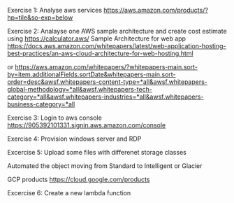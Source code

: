 Exercise 1: Analyse aws services
https://aws.amazon.com/products/?hp=tile&so-exp=below

Exercise 2:
Analayse one AWS sample architecture and create cost estimate using https://calculator.aws/
Sample Architecture for web app 
https://docs.aws.amazon.com/whitepapers/latest/web-application-hosting-best-practices/an-aws-cloud-architecture-for-web-hosting.html

or 
https://aws.amazon.com/whitepapers/?whitepapers-main.sort-by=item.additionalFields.sortDate&whitepapers-main.sort-order=desc&awsf.whitepapers-content-type=*all&awsf.whitepapers-global-methodology=*all&awsf.whitepapers-tech-category=*all&awsf.whitepapers-industries=*all&awsf.whitepapers-business-category=*all

Exercise 3:
Login to aws console
https://905392101331.signin.aws.amazon.com/console

Exercise 4:
Provision windows server and RDP

Excercise 5:
Upload some files with differenet storage classes

Automated the object moving from Standard to Intelligent or Glacier

GCP products
https://cloud.google.com/products

Excercise 6:
Create a new lambda function

